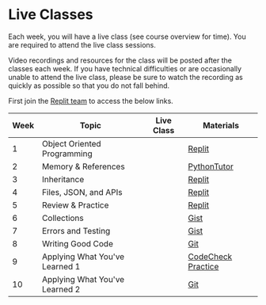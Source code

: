 # Live Classes

Each week, you will have a live class (see course overview for time).
You are required to attend the live class sessions.  

Video recordings and resources for the class will be posted after the classes each week.
If you have technical difficulties or are occasionally unable
to attend the live class, please be sure to watch the recording as quickly as possible
so that you do not fall behind.  

First join the [Replit team](https://replit.com/teams/join/rxuabmoaxmqvqtphafitbtogvxtzozpt-oct-2023)
to access the below links.

| Week | Topic                          | Live Class           | Materials                     |
| ---- | ------------------------------ | -------------------- | ----------------------------- |
| 1    | Object Oriented Programming    |     | [Replit][w1-code]             |
| 2    | Memory & References            |     | [PythonTutor][w2-code]        |
| 3    | Inheritance                    |     | [Replit][w3-code]             |
| 4    | Files, JSON, and APIs          |     | [Replit][w4-code]             |
| 5    | Review & Practice              |     | [Replit][w5-code]             |
| 6    | Collections                    |     | [Gist][w6-code]               |
| 7    | Errors and Testing             |     | [Gist][w7-code]               |
| 8    | Writing Good Code              |     | [Git][w8-code]                |
| 9    | Applying What You've Learned 1 |     | [CodeCheck Practice][w9-code] |
| 10   | Applying What You've Learned 2 |    | [Git][w10-code]               |

[w1-code]: https://replit.com/team/oct-2023/Week-1-Combined
[w2-code]: https://pythontutor.com/render.html#code=class%20Park%3A%0A%20%20%20%20def%20__init__%28self,%20name%29%3A%0A%20%20%20%20%20%20%20%20self.name%20%3D%20name%0A%20%20%20%20%20%20%20%20self.animals%20%3D%20%5B%5D%0A%20%20%20%20%20%20%20%20%0A%20%20%20%20def%20addAnimal%28self,%20animal%29%3A%0A%20%20%20%20%20%20%20%20self.animals.append%28animal%29%0A%20%20%20%20%20%20%20%20%0Aclass%20Animal%3A%0A%20%20%20%20def%20__init__%28self,%20name,%20species,%20age%29%3A%0A%20%20%20%20%20%20%20%20self.name%20%3D%20name%0A%20%20%20%20%20%20%20%20self.species%20%3D%20species%0A%20%20%20%20%20%20%20%20self.age%20%3D%20age%0A%20%20%20%20%20%20%20%20%0A%20%20%20%20%20%20%20%20%0Amy_park%20%3D%20Park%28%22Wildlife%20Conservation%20Park%22%29%0Amy_park.addAnimal%28Animal%28%22Eric%22,%20%22Elephant%22,%2080%29%29&cumulative=false&curInstr=16&heapPrimitives=nevernest&mode=display&origin=opt-frontend.js&py=3&rawInputLstJSON=%5B%5D&textReferences=false
[w3-code]: https://replit.com/team/oct-2023/NaturePreserve-Inheritance
[w4-code]: https://replit.com/@oct-2023/Star-Wars
[w5-code]: https://replit.com/team/oct-2023/Star-Wars-API-Helper-Library
[w6-code]: https://gist.github.com/dcwalter/3472733260f94c004df4f93dc472c9ba
[w7-code]: https://gist.github.com/dcwalter/ae278b50b994f1f18f61a7b4148be242
[w8-code]: https://github.com/kibo-programming-2-oct-23/prog2-week8-liveclass-code-quality.git
[w9-code]: https://horstmann.com/codecheck/python-questions.html
[w10-code]: https://github.com/dcwalter/programming2-week9and10-liveclass.git
